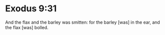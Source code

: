 # Exodus 9:31

And the flax and the barley was smitten: for the barley [was] in the ear, and the flax [was] bolled.